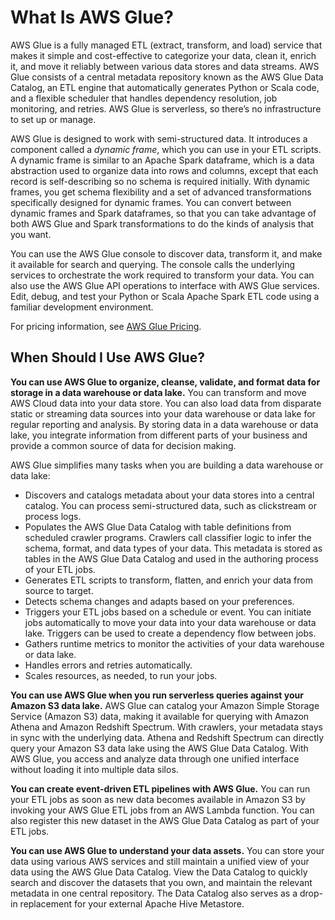 # What Is AWS Glue?<a name="what-is-glue"></a>

AWS Glue is a fully managed ETL \(extract, transform, and load\) service that makes it simple and cost\-effective to categorize your data, clean it, enrich it, and move it reliably between various data stores and data streams\. AWS Glue consists of a central metadata repository known as the AWS Glue Data Catalog, an ETL engine that automatically generates Python or Scala code, and a flexible scheduler that handles dependency resolution, job monitoring, and retries\. AWS Glue is serverless, so there’s no infrastructure to set up or manage\.

AWS Glue is designed to work with semi\-structured data\. It introduces a component called a *dynamic frame*, which you can use in your ETL scripts\. A dynamic frame is similar to an Apache Spark dataframe, which is a data abstraction used to organize data into rows and columns, except that each record is self\-describing so no schema is required initially\. With dynamic frames, you get schema flexibility and a set of advanced transformations specifically designed for dynamic frames\. You can convert between dynamic frames and Spark dataframes, so that you can take advantage of both AWS Glue and Spark transformations to do the kinds of analysis that you want\.

You can use the AWS Glue console to discover data, transform it, and make it available for search and querying\. The console calls the underlying services to orchestrate the work required to transform your data\. You can also use the AWS Glue API operations to interface with AWS Glue services\. Edit, debug, and test your Python or Scala Apache Spark ETL code using a familiar development environment\.

For pricing information, see  [AWS Glue Pricing](https://aws.amazon.com/glue/pricing)\.

## When Should I Use AWS Glue?<a name="when-to-use-glue"></a>

**You can use AWS Glue to organize, cleanse, validate, and format data for storage in a data warehouse or data lake\.** You can transform and move AWS Cloud data  into your data store\. You can also load data from disparate static or streaming data sources into your data warehouse or data lake for regular reporting and analysis\. By storing data in a data warehouse or data lake, you integrate information from different parts of your business and provide a common source of data for decision making\. 

AWS Glue simplifies many tasks when you are building a data warehouse or data lake:
+ Discovers and catalogs metadata about your data stores into a central catalog\. You can process semi\-structured data, such as clickstream or process logs\.
+ Populates the AWS Glue Data Catalog with table definitions from scheduled crawler programs\. Crawlers call classifier logic to infer the schema, format, and data types of your data\. This metadata is stored as tables in the AWS Glue Data Catalog and used in the authoring process of your ETL jobs\.
+ Generates ETL scripts to transform, flatten, and enrich your data from source to target\.
+ Detects schema changes and adapts based on your preferences\.
+ Triggers your ETL jobs based on a schedule or event\. You can initiate jobs automatically to move your data into your data warehouse or data lake\. Triggers can be used to create a dependency flow between jobs\.
+ Gathers runtime metrics to monitor the activities of your data warehouse or data lake\.
+ Handles errors and retries automatically\.
+ Scales resources, as needed, to run your jobs\.

**You can use AWS Glue when you run serverless queries against your Amazon S3 data lake\.** AWS Glue can catalog your Amazon Simple Storage Service \(Amazon S3\) data, making it available for querying with Amazon Athena and Amazon Redshift Spectrum\. With crawlers, your metadata stays in sync with the underlying data\. Athena and Redshift Spectrum can directly query your Amazon S3 data lake using the AWS Glue Data Catalog\. With AWS Glue, you access and analyze data through one unified interface without loading it into multiple data silos\. 

**You can create event\-driven ETL pipelines with AWS Glue\.** You can run your ETL jobs as soon as new data becomes available in Amazon S3 by invoking your AWS Glue ETL jobs from an AWS Lambda function\. You can also register this new dataset in the AWS Glue Data Catalog as part of your ETL jobs\. 

**You can use AWS Glue to understand your data assets\.** You can store your data using various AWS services and still maintain a unified view of your data using the AWS Glue Data Catalog\. View the Data Catalog to quickly search and discover the datasets that you own, and maintain the relevant metadata in one central repository\. The Data Catalog also serves as a drop\-in replacement for your external Apache Hive Metastore\. 